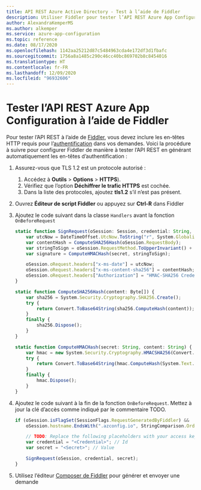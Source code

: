 ```yaml
---
title: API REST Azure Active Directory - Test à l’aide de Fiddler
description: Utiliser Fiddler pour tester l’API REST Azure App Configuration
author: AlexandraKemperMS
ms.author: alkemper
ms.service: azure-app-configuration
ms.topic: reference
ms.date: 08/17/2020
ms.openlocfilehash: 1142aa25212d87c5484963cda4e172df3d1fbafc
ms.sourcegitcommit: 1756a8a1485c290c46cc40bc869702b8c8454016
ms.translationtype: HT
ms.contentlocale: fr-FR
ms.lasthandoff: 12/09/2020
ms.locfileid: "96932606"
---
```

# <a name="test-the-azure-app-configuration-rest-api-using-fiddler"></a>Tester l’API REST Azure App Configuration à l’aide de Fiddler

Pour tester l’API REST à l’aide de [Fiddler](https://www.telerik.com/fiddler), vous devez inclure les en-têtes HTTP requis pour l’[authentification](./rest-api-authentication-hmac.md) dans vos demandes. Voici la procédure à suivre pour configurer Fiddler de manière à tester l’API REST en générant automatiquement les en-têtes d’authentification :

1. Assurez-vous que TLS 1.2 est un protocole autorisé :
    1. Accédez à **Outils** > **Options** > **HTTPS**).
    1. Vérifiez que l’option **Déchiffrer le trafic HTTPS** est cochée.
    1. Dans la liste des protocoles, ajoutez **tls1.2** s’il n’est pas présent.
1. Ouvrez **Éditeur de script Fiddler** ou appuyez sur **Ctrl-R** dans Fiddler
1. Ajoutez le code suivant dans la classe `Handlers` avant la fonction `OnBeforeRequest`

    ```js
    static function SignRequest(oSession: Session, credential: String, secret: String) {
        var utcNow = DateTimeOffset.UtcNow.ToString("r", System.Globalization.DateTimeFormatInfo.InvariantInfo);
        var contentHash = ComputeSHA256Hash(oSession.RequestBody);
        var stringToSign = oSession.RequestMethod.ToUpperInvariant() + "\n" + oSession.PathAndQuery + "\n" + utcNow +";" + oSession.hostname + ";" + contentHash;
        var signature = ComputeHMACHash(secret, stringToSign);

        oSession.oRequest.headers["x-ms-date"] = utcNow;
        oSession.oRequest.headers["x-ms-content-sha256"] = contentHash;
        oSession.oRequest.headers["Authorization"] = "HMAC-SHA256 Credential=" + credential + "&SignedHeaders=x-ms-date;host;x-ms-content-sha256&Signature=" + signature;
    }

    static function ComputeSHA256Hash(content: Byte[]) {
        var sha256 = System.Security.Cryptography.SHA256.Create();
        try {
            return Convert.ToBase64String(sha256.ComputeHash(content));
        }
        finally {
            sha256.Dispose();
        }
    }

    static function ComputeHMACHash(secret: String, content: String) {
        var hmac = new System.Security.Cryptography.HMACSHA256(Convert.FromBase64String(secret));
        try {
            return Convert.ToBase64String(hmac.ComputeHash(System.Text.Encoding.ASCII.GetBytes(content)));
        }
        finally {
            hmac.Dispose();
        }
    }
    ```

1. Ajoutez le code suivant à la fin de la fonction `OnBeforeRequest`. Mettez à jour la clé d’accès comme indiqué par le commentaire TODO.

    ```js
    if (oSession.isFlagSet(SessionFlags.RequestGeneratedByFiddler) &&
        oSession.hostname.EndsWith(".azconfig.io", StringComparison.OrdinalIgnoreCase)) {

        // TODO: Replace the following placeholders with your access key
        var credential = "<Credential>"; // Id
        var secret = "<Secret>"; // Value

        SignRequest(oSession, credential, secret);
    }
    ```
1. Utilisez l’éditeur [Composer de Fiddler](https://docs.telerik.com/fiddler/Generate-Traffic/Tasks/CreateNewRequest) pour générer et envoyer une demande
